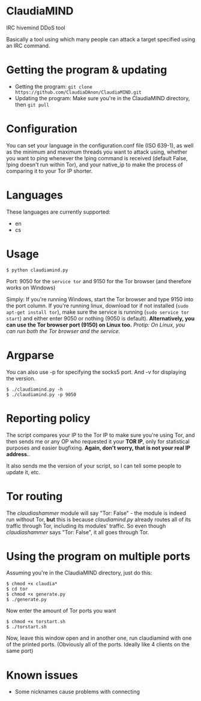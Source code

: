 # ClaudiaMIND
IRC hivemind DDoS tool

Basically a tool using which many people can attack a target specified using an IRC command.

# Getting the program & updating
* Getting the program: ```git clone https://github.com/ClaudiaDAnon/ClaudiaMIND.git```
* Updating the program: Make sure you're in the ClaudiaMIND directory, then ```git pull```

# Configuration
You can set your language in the configuration.conf file (ISO 639-1), as well as the minimum and maximum threads you want to attack using, whether you want to ping whenever the !ping command is received (default False, !ping doesn't run within Tor), and your native_ip to make the process of comparing it to your Tor IP shorter.

# Languages
These languages are currently supported:
* en
* cs

# Usage

```$ python claudiamind.py```

Port: 9050 for the ```service tor``` and 9150 for the Tor browser (and therefore works on Windows)

Simply: If you're running Windows, start the Tor browser and type 9150 into the port column. If you're running linux, download tor if not installed (```sudo apt-get install tor```), make sure the service is running (```sudo service tor start```) and either enter 9050 or nothing (9050 is default).
**Alternatively, you can use the Tor browser port (9150) on Linux too.**
*Protip: On Linux, you can run both the Tor browser and the service.*

# Argparse
You can also use -p for specifying the socks5 port. And -v for displaying the version.
```
$ ./claudiamind.py -h
$ ./claudiamind.py -p 9050
```

# Reporting policy
The script compares your IP to the Tor IP to make sure you're using Tor, and then sends me or any OP who requested it your **TOR IP**, only for statistical purposes and easier bugfixing. **Again, don't worry, that is not your real IP address.**.

It also sends me the version of your script, so I can tell some people to update it, etc.

# Tor routing
The *claudiashammer* module will say "Tor: False" - the module is indeed run without Tor, **but** this is because *claudiamind.py* already routes all of its traffic through Tor, including its modules' traffic. So even though *claudiashammer* says "Tor: False", it all goes through Tor.

# Using the program on multiple ports
Assuming you're in the ClaudiaMIND directory, just do this:
```
$ chmod +x claudia*
$ cd tor
$ chmod +x generate.py
$ ./generate.py
```
Now enter the amount of Tor ports you want
```
$ chmod +x torstart.sh
$ ./torstart.sh
```
Now, leave this window open and in another one, run claudiamind with one of the printed ports. (Obviously all of the ports. Ideally like 4 clients on the same port)

# Known issues
* Some nicknames cause problems with connecting

